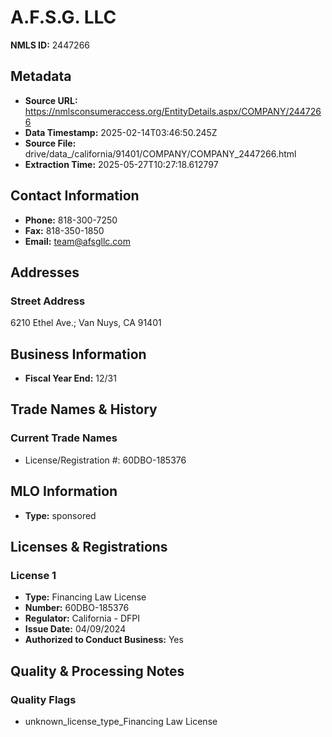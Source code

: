 # A.F.S.G. LLC

**NMLS ID:** 2447266

## Metadata
- **Source URL:** https://nmlsconsumeraccess.org/EntityDetails.aspx/COMPANY/2447266
- **Data Timestamp:** 2025-02-14T03:46:50.245Z
- **Source File:** drive/data_/california/91401/COMPANY/COMPANY_2447266.html
- **Extraction Time:** 2025-05-27T10:27:18.612797

## Contact Information
- **Phone:** 818-300-7250
- **Fax:** 818-350-1850
- **Email:** team@afsgllc.com

## Addresses
### Street Address
6210 Ethel Ave.; Van Nuys, CA 91401

## Business Information
- **Fiscal Year End:** 12/31

## Trade Names & History
### Current Trade Names
- License/Registration #: 60DBO-185376

## MLO Information
- **Type:** sponsored

## Licenses & Registrations

### License 1
- **Type:** Financing Law License
- **Number:** 60DBO-185376
- **Regulator:** California - DFPI
- **Issue Date:** 04/09/2024
- **Authorized to Conduct Business:** Yes

## Quality & Processing Notes
### Quality Flags
- unknown_license_type_Financing Law License
